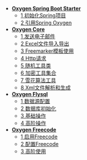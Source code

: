 * [**Oxygen Spring Boot Starter**]()
    * [1 初始化Spring项目](/zh-cn/1-1-初始化Spring项目.md)
    * [2 引用Spring Oxygen](/zh-cn/1-2-引用Spring-Oxygen.md)
* [**Oxygen Core**]()
    * [1 发送电子邮件](/zh-cn/2-1-发送电子邮件.md)
    * [2 Excel文件导入导出](/zh-cn/2-2-Excel文件导入导出.md)
    * [3 Freemarker模板使用]()
    * [4 Http请求]()
    * [5 随机工具类]()
    * [6 加密工具集合]()
    * [7 雪花算法工具]()
    * [8 Xml文件解析和生成]()
* [**Oxygen Flysql**]()
    * [1 数据源配置](/zh-cn/3-1-数据源配置.md)
    * [2 数据库初始化](/zh-cn/3-2-数据库初始化.md)
    * [3 基础操作](/zh-cn/3--Oxygen-Flysql.md)
    * [4 高阶操作]()
* [**Oxygen Freecode**]()
    * [1 启用Freecode](/zh-cn/4-1-启用Freecode.md)
    * [2 配置Freecode](/zh-cn/4-2-配置Freecode.md)
    * [3 高阶使用](/zh-cn/4-3-高阶使用.md)
